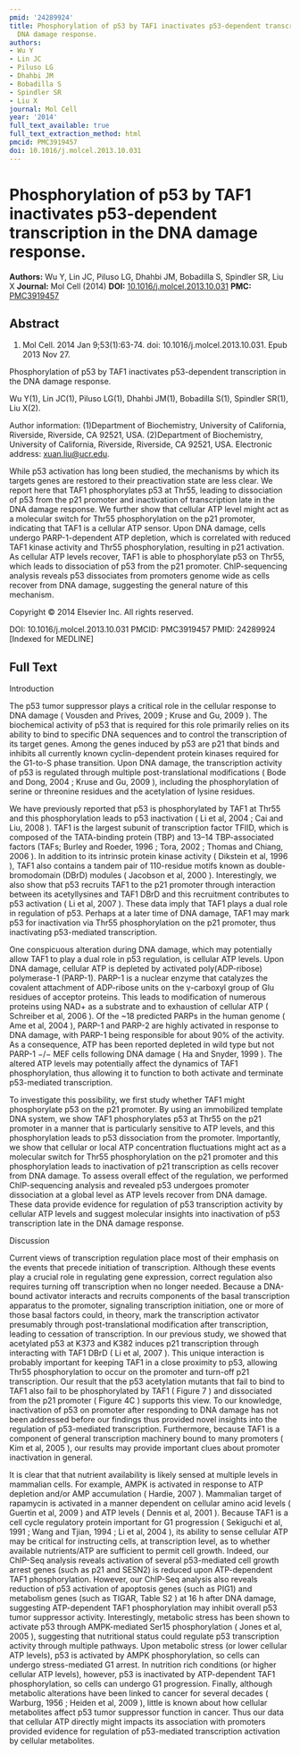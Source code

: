 ```yaml
---
pmid: '24289924'
title: Phosphorylation of p53 by TAF1 inactivates p53-dependent transcription in the
  DNA damage response.
authors:
- Wu Y
- Lin JC
- Piluso LG
- Dhahbi JM
- Bobadilla S
- Spindler SR
- Liu X
journal: Mol Cell
year: '2014'
full_text_available: true
full_text_extraction_method: html
pmcid: PMC3919457
doi: 10.1016/j.molcel.2013.10.031
---
```


# Phosphorylation of p53 by TAF1 inactivates p53-dependent transcription in the DNA damage response.
**Authors:** Wu Y, Lin JC, Piluso LG, Dhahbi JM, Bobadilla S, Spindler SR, Liu X
**Journal:** Mol Cell (2014)
**DOI:** [10.1016/j.molcel.2013.10.031](https://doi.org/10.1016/j.molcel.2013.10.031)
**PMC:** [PMC3919457](https://www.ncbi.nlm.nih.gov/pmc/articles/PMC3919457/)

## Abstract

1. Mol Cell. 2014 Jan 9;53(1):63-74. doi: 10.1016/j.molcel.2013.10.031. Epub 2013
 Nov 27.

Phosphorylation of p53 by TAF1 inactivates p53-dependent transcription in the 
DNA damage response.

Wu Y(1), Lin JC(1), Piluso LG(1), Dhahbi JM(1), Bobadilla S(1), Spindler SR(1), 
Liu X(2).

Author information:
(1)Department of Biochemistry, University of California, Riverside, Riverside, 
CA 92521, USA.
(2)Department of Biochemistry, University of California, Riverside, Riverside, 
CA 92521, USA. Electronic address: xuan.liu@ucr.edu.

While p53 activation has long been studied, the mechanisms by which its targets 
genes are restored to their preactivation state are less clear. We report here 
that TAF1 phosphorylates p53 at Thr55, leading to dissociation of p53 from the 
p21 promoter and inactivation of transcription late in the DNA damage response. 
We further show that cellular ATP level might act as a molecular switch for 
Thr55 phosphorylation on the p21 promoter, indicating that TAF1 is a cellular 
ATP sensor. Upon DNA damage, cells undergo PARP-1-dependent ATP depletion, which 
is correlated with reduced TAF1 kinase activity and Thr55 phosphorylation, 
resulting in p21 activation. As cellular ATP levels recover, TAF1 is able to 
phosphorylate p53 on Thr55, which leads to dissociation of p53 from the p21 
promoter. ChIP-sequencing analysis reveals p53 dissociates from promoters genome 
wide as cells recover from DNA damage, suggesting the general nature of this 
mechanism.

Copyright © 2014 Elsevier Inc. All rights reserved.

DOI: 10.1016/j.molcel.2013.10.031
PMCID: PMC3919457
PMID: 24289924 [Indexed for MEDLINE]

## Full Text

Introduction

The p53 tumor suppressor plays a critical role in the cellular response to DNA damage ( Vousden and Prives, 2009 ; Kruse and Gu, 2009 ). The biochemical activity of p53 that is required for this role primarily relies on its ability to bind to specific DNA sequences and to control the transcription of its target genes. Among the genes induced by p53 are p21 that binds and inhibits all currently known cyclin-dependent protein kinases required for the G1-to-S phase transition. Upon DNA damage, the transcription activity of p53 is regulated through multiple post-translational modifications ( Bode and Dong, 2004 ; Kruse and Gu, 2009 ), including the phosphorylation of serine or threonine residues and the acetylation of lysine residues.

We have previously reported that p53 is phosphorylated by TAF1 at Thr55 and this phosphorylation leads to p53 inactivation ( Li et al, 2004 ; Cai and Liu, 2008 ). TAF1 is the largest subunit of transcription factor TFIID, which is composed of the TATA-binding protein (TBP) and 13–14 TBP-associated factors (TAFs; Burley and Roeder, 1996 ; Tora, 2002 ; Thomas and Chiang, 2006 ). In addition to its intrinsic protein kinase activity ( Dikstein et al, 1996 ), TAF1 also contains a tandem pair of 110-residue motifs known as double-bromodomain (DBrD) modules ( Jacobson et al, 2000 ). Interestingly, we also show that p53 recruits TAF1 to the p21 promoter through interaction between its acetyllysines and TAF1 DBrD and this recruitment contributes to p53 activation ( Li et al, 2007 ). These data imply that TAF1 plays a dual role in regulation of p53. Perhaps at a later time of DNA damage, TAF1 may mark p53 for inactivation via Thr55 phosphorylation on the p21 promoter, thus inactivating p53-mediated transcription.

One conspicuous alteration during DNA damage, which may potentially allow TAF1 to play a dual role in p53 regulation, is cellular ATP levels. Upon DNA damage, cellular ATP is depleted by activated poly(ADP-ribose) polymerase-1 (PARP-1). PARP-1 is a nuclear enzyme that catalyzes the covalent attachment of ADP-ribose units on the γ-carboxyl group of Glu residues of acceptor proteins. This leads to modification of numerous proteins using NAD+ as a substrate and to exhaustion of cellular ATP ( Schreiber et al, 2006 ). Of the ~18 predicted PARPs in the human genome ( Ame et al, 2004 ), PARP-1 and PARP-2 are highly activated in response to DNA damage, with PARP-1 being responsible for about 90% of the activity. As a consequence, ATP has been reported depleted in wild type but not PARP-1 −/− MEF cells following DNA damage ( Ha and Snyder, 1999 ). The altered ATP levels may potentially affect the dynamics of TAF1 phosphorylation, thus allowing it to function to both activate and terminate p53-mediated transcription.

To investigate this possibility, we first study whether TAF1 might phosphorylate p53 on the p21 promoter. By using an immobilized template DNA system, we show TAF1 phosphorylates p53 at Thr55 on the p21 promoter in a manner that is particularly sensitive to ATP levels, and this phosphorylation leads to p53 dissociation from the promoter. Importantly, we show that cellular or local ATP concentration fluctuations might act as a molecular switch for Thr55 phosphorylation on the p21 promoter and this phosphorylation leads to inactivation of p21 transcription as cells recover from DNA damage. To assess overall effect of the regulation, we performed ChIP-sequencing analysis and revealed p53 undergoes promoter dissociation at a global level as ATP levels recover from DNA damage. These data provide evidence for regulation of p53 transcription activity by cellular ATP levels and suggest molecular insights into inactivation of p53 transcription late in the DNA damage response.

Discussion

Current views of transcription regulation place most of their emphasis on the events that precede initiation of transcription. Although these events play a crucial role in regulating gene expression, correct regulation also requires turning off transcription when no longer needed. Because a DNA-bound activator interacts and recruits components of the basal transcription apparatus to the promoter, signaling transcription initiation, one or more of those basal factors could, in theory, mark the transcription activator presumably through post-translational modification after transcription, leading to cessation of transcription. In our previous study, we showed that acetylated p53 at K373 and K382 induces p21 transcription through interacting with TAF1 DBrD ( Li et al, 2007 ). This unique interaction is probably important for keeping TAF1 in a close proximity to p53, allowing Thr55 phosphorylation to occur on the promoter and turn-off p21 transcription. Our result that the p53 acetylation mutants that fail to bind to TAF1 also fail to be phosphorylated by TAF1 ( Figure 7 ) and dissociated from the p21 promoter ( Figure 4C ) supports this view. To our knowledge, inactivation of p53 on promoter after responding to DNA damage has not been addressed before our findings thus provided novel insights into the regulation of p53-mediated transcription. Furthermore, because TAF1 is a component of general transcription machinery bound to many promoters ( Kim et al, 2005 ), our results may provide important clues about promoter inactivation in general.

It is clear that that nutrient availability is likely sensed at multiple levels in mammalian cells. For example, AMPK is activated in response to ATP depletion and/or AMP accumulation ( Hardie, 2007 ). Mammalian target of rapamycin is activated in a manner dependent on cellular amino acid levels ( Guertin et al, 2009 ) and ATP levels ( Dennis et al, 2001 ). Because TAF1 is a cell cycle regulatory protein important for G1 progression ( Sekiguchi et al, 1991 ; Wang and Tjian, 1994 ; Li et al, 2004 ), its ability to sense cellular ATP may be critical for instructing cells, at transcription level, as to whether available nutrients/ATP are sufficient to permit cell growth. Indeed, our ChIP-Seq analysis reveals activation of several p53-mediated cell growth arrest genes (such as p21 and SESN2) is reduced upon ATP-dependent TAF1 phosphorylation. However, our ChIP-Seq analysis also reveals reduction of p53 activation of apoptosis genes (such as PIG1) and metabolism genes (such as TIGAR, Table S2 ) at 16 h after DNA damage, suggesting ATP-dependent TAF1 phosphorylation may inhibit overall p53 tumor suppressor activity. Interestingly, metabolic stress has been shown to activate p53 through AMPK-mediated Ser15 phosphorylation ( Jones et al, 2005 ), suggesting that nutritional status could regulate p53 transcription activity through multiple pathways. Upon metabolic stress (or lower cellular ATP levels), p53 is activated by AMPK phosphorylation, so cells can undergo stress-mediated G1 arrest. In nutrition rich conditions (or higher cellular ATP levels), however, p53 is inactivated by ATP-dependent TAF1 phosphorylation, so cells can undergo G1 progression. Finally, although metabolic alterations have been linked to cancer for several decades ( Warburg, 1956 ; Heiden et al, 2009 ), little is known about how cellular metabolites affect p53 tumor suppressor function in cancer. Thus our data that cellular ATP directly might impacts its association with promoters provided evidence for regulation of p53-mediated transcription activation by cellular metabolites.
